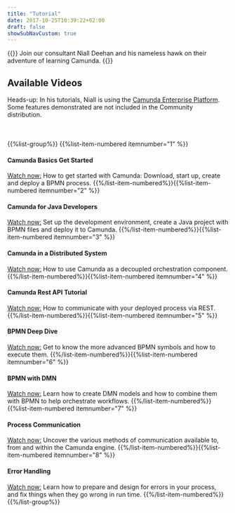 ```yaml
---
title: "Tutorial"
date: 2017-10-25T10:39:22+02:00
draft: false
showSubNavCustom: true
---
```


{{<highlight-visual title="Learn Camunda with Niall" img="niall-slate.png">}}
	Join our consultant Niall Deehan and his nameless hawk on their adventure of learning Camunda.
{{</highlight-visual>}}

<h2 class="light lead text-center">Available Videos</h2>
<p class="text-center" style="margin-bottom: 50px;">Heads-up: In his tutorials, Niall is using the <a href="/enterprise">Camunda Enterprise Platform</a>.<br> Some features demonstrated are not included in the Community distribution.</p>

{{%list-group%}}
{{%list-item-numbered itemnumber="1" %}}
#### Camunda Basics Get Started
[Watch now:](https://www.youtube.com/watch?v=2XeTJQfz_YQ&t=2s) How to get started with Camunda: Download, start up, create and deploy a BPMN process.
{{%/list-item-numbered%}}{{%list-item-numbered itemnumber="2" %}}
#### Camunda for Java Developers
[Watch now:](https://www.youtube.com/watch?v=HxtZf5VD6lQ&t=82s) Set up the development environment, create a Java project with BPMN files and deploy it to Camunda.
{{%/list-item-numbered%}}{{%list-item-numbered itemnumber="3" %}}
#### Camunda in a Distributed System
[Watch now:](https://www.youtube.com/watch?v=l6pMXr8Jf6k&list=PLJG25HlmvsOUnCziyJBWzcNh7RM5quTmv) How to use Camunda as a decoupled orchestration component.
{{%/list-item-numbered%}}{{%list-item-numbered itemnumber="4" %}}
#### Camunda Rest API Tutorial
[Watch now:](https://www.youtube.com/watch?v=ypX90aQScOQ&t=2s) How to communicate with your deployed process via REST.
{{%/list-item-numbered%}}{{%list-item-numbered itemnumber="5" %}}
#### BPMN Deep Dive
[Watch now:](https://www.youtube.com/watch?v=gFY1UuiCVl4) Get to know the more advanced BPMN symbols and how to execute them.
{{%/list-item-numbered%}}{{%list-item-numbered itemnumber="6" %}}
#### BPMN with DMN
[Watch now:](https://www.youtube.com/watch?v=T8dWMFSMJNE) Learn how to create DMN models and how to combine them with BPMN to help orchestrate workflows.
{{%/list-item-numbered%}}{{%list-item-numbered itemnumber="7" %}}
#### Process Communication
[Watch now:](https://www.youtube.com/watch?v=8SYEc3dHnM4) Uncover the various methods of communication available to, from and within the Camunda engine.
{{%/list-item-numbered%}}{{%list-item-numbered itemnumber="8" %}}
#### Error Handling
[Watch now:](https://www.youtube.com/watch?v=IR3eUDVpc_w) Learn how to prepare and design for errors in your process, and fix things when they go wrong in run time.
{{%/list-item-numbered%}}
{{%/list-group%}}
